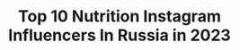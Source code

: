 ---
title: Top 10 Nutrition Instagram Influencers In Russia in 2023
description: >-
  Find top nutrition Instagram influencers in Russia in 2023. Most popular hashtags: #foodphotography #foodphoto #recipes.
platform: Instagram
hits: 51
text_top: See the most popular Instagram accounts on inBeat.
text_bottom: Our search engine has 51 Instagram influencers like this in Russia for you to contact.
profiles:
  - username: "romashkinasasha"
    fullname: >-
      Блогер Алматы Похудение
    bio: >-
      ⒶⓁⒺⓍⒶⓃⒹⓇⒶ 🌼Независимый Партнёр Herbalife Nutrition 🌼Делаю мир легче🥤 🌼Прошла все круги диет 🤪 🌼Вся инфа в актуальных
    location: "Russia"
    followers: 18589
    engagement: 229
    commentsToLikes: 0.097498
    id: ck6u7e0qbkyo40j71unl9m1kg
    verified: false
    hashtags: "#worldteam, #herbalifenutrition"
  - username: "mahtabagahi"
    fullname: >-
      Mahtab Agahi
    bio: >-
      Toronto RU Nutrition
    location: "Russia"
    followers: 4323
    engagement: 2005
    commentsToLikes: 0.027709
    id: ckf5lhmegpkzq0j23manbam6e
    verified: false
    hashtags: ""
  - username: "stephanpuetz"
    fullname: >-
      Stephan 'T-800' Pütz
    bio: >-
      🌱 Nutritionist @fightersfoodofficial 📬 DM für Dein individuelles Ernährungskonzept 🥊@topten_martial_arts "T-800" 10%off BI.:NIELS@MMASPIRIT.TV
    location: "Russia"
    followers: 23183
    engagement: 530
    commentsToLikes: 0.032117
    id: ck6trg4enyseu0j71dntzovoo
    verified: false
    hashtags: "#wintermachtstark, #mmaspirit, #frankfurt, #t800"
  - username: "sarychevaa.anna"
    fullname: >-
      𝐒𝐚𝐫𝐲𝐜𝐡𝐞𝐯𝐚𝐀𝐧𝐧𝐚
    bio: >-
      𝐅𝐢𝐧𝐚𝐥𝐢𝐬𝐭 𝐨𝐟 𝐌𝐢𝐬𝐬𝐑𝐮𝐬𝐬𝐢𝐚𝟐𝟎𝟏𝟔 Sports and nutrition #sarych_sport Beauty Model
    location: "Russia"
    followers: 37830
    engagement: 443
    commentsToLikes: 0.006260
    id: ckf5nhlt6yb480j23t332ol2y
    verified: false
    hashtags: "#volley, #beachvolley, #love, #sport"
  - username: "lina.avilova"
    fullname: >-
      L I N A
    bio: >-
      Model | Nutritionist | Yogi Pisces ♓︎ Ocean lover ☼ @avantmodelsagency
    location: "Russia"
    followers: 2252
    engagement: 1012
    commentsToLikes: 0.050533
    id: ck601h34sfh620i145vycpqbl
    verified: false
    hashtags: ""
  - username: "karamasik.food"
    fullname: >-
      Marina Yushina. Moscow.
    bio: >-
      Отпуск до 15.09/On vacation till 15.09. Еда в фотографиях. Canon 6D. It’s all about nutrition, healthy food and beautiful pictures.
    location: "Russia"
    followers: 24820
    engagement: 418
    commentsToLikes: 0.126228
    id: ck15tx6dbkcuh0i19lt6b38iy
    verified: false
    hashtags: "#karamasik, #recipe, #foodphoto, #foodblog"
  - username: "veronika_chic"
    fullname: >-
      ЗДОРОВЬЕ МОЛОДОСТЬ КРАСОТА
    bio: >-
      Красота залог здоровья ⠀ YOGA & NUTRITION ⠀ Моя Галерея @art_by_vs ⠀
    location: "Russia"
    followers: 55243
    engagement: 31
    commentsToLikes: 0.312969
    id: ck15pljdbyhde0i1985i26sn5
    verified: false
    hashtags: ""
  - username: "oksanabadina"
    fullname: >-
      oksanabadina
    bio: >-
      Sports nutritionist🍏🍌🍎🍒🍓 Food photographer 📸 Автор 4-х 📕📗📒📘кулинарных книг о здоровом питании Купить мои книги ⬇️⬇️⬇️
    location: "Russia"
    followers: 16130
    engagement: 817
    commentsToLikes: 0.046700
    id: ck5hlwmknkzxq0i1110sioiep
    verified: false
    hashtags: "#healthyfood, #veganrecipes, #glutenfree, #recipes"
  - username: "mishka_bmx"
    fullname: >-
      OKATYEV MISHA
    bio: >-
      - Russia / KRD 🇷🇺 - Pro BMX-athlet - @adovskayadarsi ❤️ - Sponsors: @xsastore @skills_wear @geneticlab_nutrition @uor_1 - Мой YouTube Канал 👇🏻
    location: "Russia"
    followers: 12573
    engagement: 889
    commentsToLikes: 0.022146
    id: ck6ueejo8qged0j715yh2uo7w
    verified: false
    hashtags: "#bmx, #xsa, #bmxlife, #skatepark"
  - username: "ruslsuper"
    fullname: >-
      Руслан Халецкий
    bio: >-
      ⠀ ▪️Бизнесмен ▪️Тренер и атлет ▪️Нутрициолог ▪️Спикер ▪️Владелец @geneticlab_nutrition #geneticlab 💣💣💣ВИДЕО ТУТ ⤵️💣💣💣
    location: "Russia"
    followers: 80508
    engagement: 526
    commentsToLikes: 0.010476
    id: ck5zlk3vjkxrx0i140g434yqo
    verified: false
    hashtags: "#bodybuilding, #fitness, #youtube, #geneticlab"
---